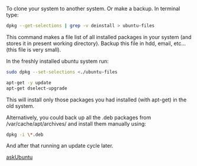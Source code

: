 To clone your system to another system. Or make a backup. In terminal type:

```bash
dpkg --get-selections | grep -v deinstall > ubuntu-files
```

This command makes a file list of all installed packages in your system (and stores it in present working directory). Backup this file in hdd, email, etc...(this file is very small).

In the freshly installed ubuntu system run:

```bash
sudo dpkg --set-selections <./ubuntu-files

apt-get -y update
apt-get dselect-upgrade
```

This will install only those packages you had installed (with apt-get) in the old system.

Alternatively, you could back up all the .deb packages from /var/cache/apt/archives/ and install them manually using:

```bash
dpkg -i \*.deb
```

And after that running an update cycle later.

[askUbuntu](https://askubuntu.com/questions/7809/how-to-back-up-my-entire-system)
